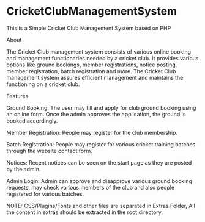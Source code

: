 # CricketClubManagementSystem

This is a Simple Cricket Club Management System based on PHP

About

The Cricket Club management system consists of various online booking and management functionaries needed by a cricket club. It provides various options like ground bookings, member registrations, notice posting, member registration, batch registration and more. The Cricket Club management system assures efficient management and maintains the functioning on a cricket club.

Features

Ground Booking: The user may fill and apply for club ground booking using an online form. Once the admin approves the application, the ground is booked accordingly.

Member Registration: People may register for the club membership.

Batch Registration: People may register for various cricket training batches through the website contact form.

Notices: Recent notices can be seen on the start page as they are posted by the admin.

Admin Login: Admin can approve and disapprove various ground booking requests, may check various members of the club and also people registered for various batches.



NOTE: CSS/Plugins/Fonts and other files are separated in Extras Folder, All the content in extras should be extracted in the root directory.
